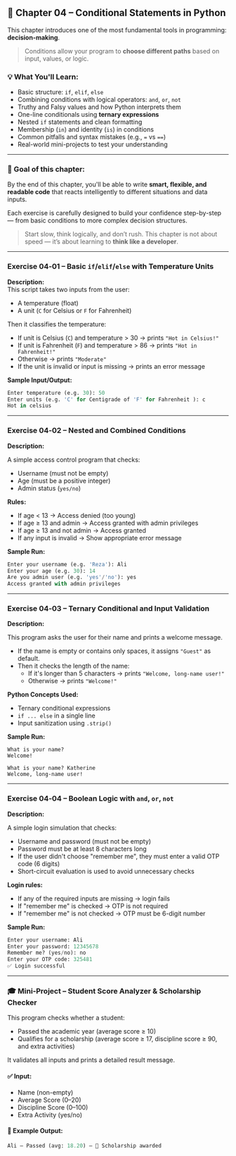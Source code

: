 ## 🧠 Chapter 04 – Conditional Statements in Python

This chapter introduces one of the most fundamental tools in programming: **decision-making**.

> Conditions allow your program to **choose different paths** based on input, values, or logic.

### 💡 What You'll Learn:

- Basic structure: `if`, `elif`, `else`
- Combining conditions with logical operators: `and`, `or`, `not`
- Truthy and Falsy values and how Python interprets them
- One-line conditionals using **ternary expressions**
- Nested `if` statements and clean formatting
- Membership (`in`) and identity (`is`) in conditions
- Common pitfalls and syntax mistakes (e.g., `=` vs `==`)
- Real-world mini-projects to test your understanding

---

### 🎯 Goal of this chapter:
By the end of this chapter, you'll be able to write **smart, flexible, and readable code** that reacts intelligently to different situations and data inputs.

Each exercise is carefully designed to build your confidence step-by-step — from basic conditions to more complex decision structures.

> Start slow, think logically, and don’t rush. This chapter is not about speed — it’s about learning to **think like a developer**.

---
### Exercise 04‑01 – Basic `if`/`elif`/`else` with Temperature Units

**Description:**  
This script takes two inputs from the user:
- A temperature (float)
- A unit (`C` for Celsius or `F` for Fahrenheit)

Then it classifies the temperature:

- If unit is Celsius (`C`) and temperature > 30 → prints `"Hot in Celsius!"`
- If unit is Fahrenheit (`F`) and temperature > 86 → prints `"Hot in Fahrenheit!"`
- Otherwise → prints `"Moderate"`
- If the unit is invalid or input is missing → prints an error message

**Sample Input/Output:**
```python
Enter temperature (e.g. 30): 50
Enter units (e.g. 'C' for Centigrade of 'F' for Fahrenheit ): c
Hot in celsius
```
---
### Exercise 04‑02 – Nested and Combined Conditions

**Description:**

A simple access control program that checks:
- Username (must not be empty)
- Age (must be a positive integer)
- Admin status (`yes/no`)

**Rules:**
- If age < 13 → Access denied (too young)
- If age ≥ 13 and admin → Access granted with admin privileges
- If age ≥ 13 and not admin → Access granted
- If any input is invalid → Show appropriate error message

**Sample Run:**
```python
Enter your username (e.g. 'Reza'): Ali
Enter your age (e.g. 30): 14
Are you admin user (e.g. 'yes'/'no'): yes
Access granted with admin privileges
```
---
### Exercise 04‑03 – Ternary Conditional and Input Validation

**Description:**

This program asks the user for their name and prints a welcome message.

- If the name is empty or contains only spaces, it assigns `"Guest"` as default.
- Then it checks the length of the name:
  - If it's longer than 5 characters → prints `"Welcome, long-name user!"`
  - Otherwise → prints `"Welcome!"`

**Python Concepts Used:**
- Ternary conditional expressions
- `if ... else` in a single line
- Input sanitization using `.strip()`

**Sample Run:**
```pyhton
What is your name?
Welcome!

What is your name? Katherine
Welcome, long-name user!
```
---
### Exercise 04‑04 – Boolean Logic with `and`, `or`, `not`

**Description:**

A simple login simulation that checks:
- Username and password (must not be empty)
- Password must be at least 8 characters long
- If the user didn't choose "remember me", they must enter a valid OTP code (6 digits)
- Short-circuit evaluation is used to avoid unnecessary checks

**Login rules:**
- If any of the required inputs are missing → login fails
- If "remember me" is checked → OTP is not required
- If "remember me" is not checked → OTP must be 6-digit number

**Sample Run:**
```python
Enter your username: Ali
Enter your password: 12345678
Remember me? (yes/no): no
Enter your OTP code: 325481
✅ Login successful
```
---
### 🎓 Mini‑Project – Student Score Analyzer & Scholarship Checker

This program checks whether a student:
- Passed the academic year (average score ≥ 10)
- Qualifies for a scholarship (average score ≥ 17, discipline score ≥ 90, and extra activities)

It validates all inputs and prints a detailed result message.

#### ✅ Input:
- Name (non-empty)
- Average Score (0–20)
- Discipline Score (0–100)
- Extra Activity (yes/no)

#### 🎯 Example Output:
```python
Ali – Passed (avg: 18.20) – 🏅 Scholarship awarded
```
